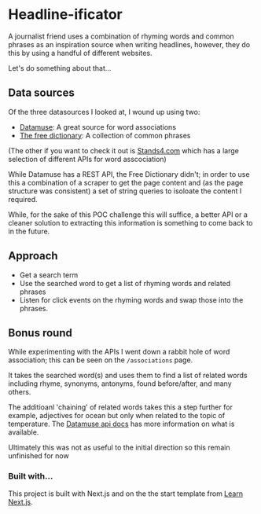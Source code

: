 # Headline-ificator

A journalist friend uses a combination of rhyming words and common phrases as an inspiration source when writing headlines, however, they do this by using a handful of different websites.

Let's do something about that...


## Data sources

Of the three datasources I looked at, I wound up using two:

- [Datamuse](https://api.datamuse.com): A great source for word associations
- [The free dictionary](https://idioms.thefreedictionary.com): A collection of common phrases

(The other if you want to check it out is [Stands4.com](https://www.stands4.com) which has a large selection of different APIs for word asscociation)

While Datamuse has a REST API, the Free Dictionary didn't; in order to use this a combination of a scraper to get the page content and (as the page structure was consistent) a set of string queries to isoloate the content I required.

While, for the sake of this POC challenge this will suffice, a better API or a cleaner solution to extracting this information is something to come back to in the future.


## Approach

- Get a search term
- Use the searched word to get a list of rhyming words and related phrases
- Listen for click events on the rhyming words and swap those into the phrases.



## Bonus round

While experimenting with the APIs I went down a rabbit hole of word association; this can be seen on the `/associations` page.

It takes the searched word(s) and uses them to find a list of related words including  rhyme, synonyms, antonyms, found before/after, and many others.

The additioanl 'chaining' of related words takes this a step further for example, adjectives for ocean but only when related to the topic of temperature. The [Datamuse api docs](https://www.datamuse.com/api/) has more information on what is available.

Ultimately this was not as useful to the initial direction so this remain unfinished for now


### Built with...

This project is built with Next.js and on the the start template from [Learn Next.js](https://nextjs.org/learn).

